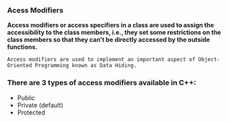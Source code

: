 ### Acess Modifiers

**Access modifiers or access specifiers in a class are used to assign the accessibility to the class members, i.e., they set some restrictions on the class members so that they can’t be directly accessed by the outside functions.** 

`Access modifiers are used to implement an important aspect of Object-Oriented Programming known as Data Hiding.`

### There are 3 types of access modifiers available in C++:

- Public
- Private (default)
- Protected
